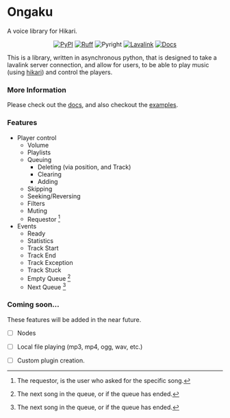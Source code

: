 # Ongaku
A voice library for Hikari.

<div align="center">

[![PyPI](https://img.shields.io/pypi/v/hikari-ongaku)](https://pypi.org/project/hikari-ongaku)
[![Ruff](https://img.shields.io/endpoint?url=https://raw.githubusercontent.com/charliermarsh/ruff/main/assets/badge/v1.json)](https://github.com/charliermarsh/ruff)
![Pyright](https://badgen.net/badge/Pyright/strict/2A6DB2)
[![Lavalink](https://badgen.net/badge/Lavalink/v4.0.0/ff624a)](https://lavalink.dev/)
[![Docs](https://badgen.net/badge/Docs/v0.2.4/ff6b61)](https://ongaku.mplaty.com/)

</div>

This is a library, written in asynchronous python, that is designed to take a lavalink server connection, and allow for users, to be able to play music (using [hikari](https://hikari-py.dev/)) and control the players.


### More Information

Please check out the [docs](https://ongaku.mplaty.com/), and also checkout the [examples](https://github.com/MPlatypus/hikari-ongaku/tree/main/examples).


### Features
 - Player control
    - Volume
    - Playlists
    - Queuing
        - Deleting (via position, and Track)
        - Clearing
        - Adding
    - Skipping
    - Seeking/Reversing
    - Filters
    - Muting
    - Requestor [^1]
 - Events
    - Ready
    - Statistics
    - Track Start
    - Track End
    - Track Exception
    - Track Stuck
    - Empty Queue [^2]
    - Next Queue [^2]


### Coming soon...
These features will be added in the near future.
 - [ ] Nodes
 - [ ] Local file playing (mp3, mp4, ogg, wav, etc.)
 - [ ] Custom plugin creation.


[^1]: The requestor, is the user who asked for the specific song.
[^2]: The next song in the queue, or if the queue has ended.